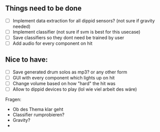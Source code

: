 ## Things need to be done
* [ ] Implement data extraction for all dippid sensors? (not sure if gravity needed)
* [ ] Implement classifier (not sure if svm is best for this usecase)
* [ ] Save classifiers so they dont need be trained by user
* [ ] Add audio for every component on hit

## Nice to have: 
* [ ] Save generated drum solos as mp3? or any other form
* [ ] GUI with every component which lights up on hit
* [ ] Change volume based on how "hard" the hit was
* [ ] Allow to dippid devices to play (lol wie viel arbeit des wäre)

Fragen:
- Ob des Thema klar geht
- Classifier rumprobieren?
- Gravity?
- 